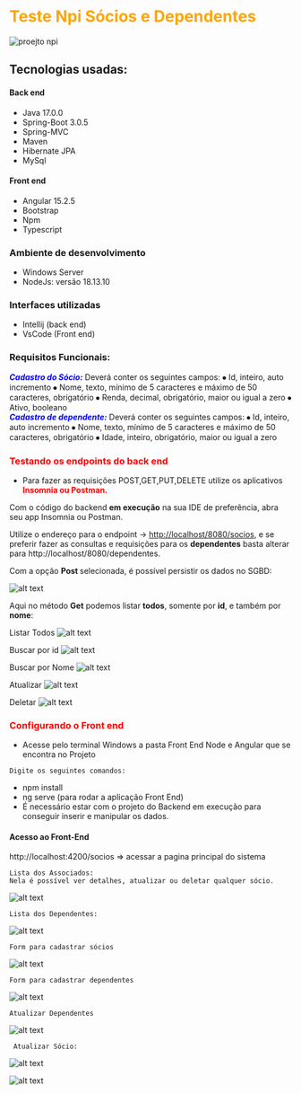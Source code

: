 <h1 style="color: orange">Teste Npi Sócios e Dependentes</h1>

![proejto npi](https://user-images.githubusercontent.com/112403510/229511951-db7b8df0-1df1-4972-ad67-f2be60b574c0.gif)

## Tecnologias usadas:

#### Back end
- Java 17.0.0
- Spring-Boot 3.0.5
- Spring-MVC
- Maven
- Hibernate JPA
- MySql

#### Front end
- Angular 15.2.5
- Bootstrap
- Npm
- Typescript

### Ambiente de desenvolvimento
- Windows Server
- NodeJs: versão 18.13.10

### Interfaces utilizadas
- Intellij (back end)
- VsCode (Front end)


### Requisitos Funcionais:

<strong><em style="color: blue ">Cadastro do Sócio:</em></strong>
Deverá conter os seguintes campos:
⦁ Id, inteiro, auto incremento
⦁ Nome, texto, mínimo de 5 caracteres e máximo de 50 caracteres, obrigatório
⦁ Renda, decimal, obrigatório, maior ou igual a zero
⦁ Ativo, booleano
<br>
<strong><em style="color: blue ">Cadastro de dependente:</em></strong>
Deverá conter os seguintes campos:
⦁ Id, inteiro, auto incremento
⦁ Nome, texto, mínimo de 5 caracteres e máximo de 50 caracteres, obrigatório
⦁ Idade, inteiro, obrigatório, maior ou igual a zero

 <h3 style="color:red">Testando os endpoints do back end</h3>

- Para fazer as requisições POST,GET,PUT,DELETE utilize os aplicativos <strong style="color:red">Insomnia ou Postman.
</strong>

Com o código do backend <strong> em execução</strong> na sua IDE de preferência, abra seu app Insomnia ou Postman.

Utilize o endereço para o endpoint -> <http://localhost/8080/socios>, e se preferir fazer as consultas e requisições para os <strong>dependentes</strong> basta alterar para http://localhost/8080/dependentes.

Com a opção <strong>Post </strong>selecionada, é possível persistir os dados no SGBD:

![alt text](https://i.imgur.com/bywcnqa.png)

Aqui no método <strong>Get</strong> podemos listar <strong>todos</strong>, somente por <strong>id</strong>, e também por <strong>nome</strong>:

Listar Todos
![alt text](https://i.imgur.com/aukKraa.png)

Buscar por id
![alt text](https://i.imgur.com/sIVxIjV.png)

Buscar por Nome
![alt text](https://i.imgur.com/Z3CVaC0.png)

Atualizar
![alt text](https://i.imgur.com/KQGknh3.png)

Deletar
![alt text](https://i.imgur.com/dyctveS.png)

<h3 style="color: red">Configurando o Front end</h3>

   - Acesse pelo terminal Windows a pasta Front End Node e Angular que se encontra no Projeto
 
    Digite os seguintes comandos:
   - npm install 
   - ng serve (para rodar a aplicação Front End)
   - É necessário estar com o projeto do Backend em execução para conseguir inserir e manipular os dados.
   
#### Acesso ao Front-End
   
   http://localhost:4200/socios => acessar a pagina principal do sistema

    Lista dos Associados: 
    Nela é possível ver detalhes, atualizar ou deletar qualquer sócio.
   ![alt text](https://i.imgur.com/M8gjqM5.png)
  
    Lista dos Dependentes:
   ![alt text](https://i.imgur.com/LU5CgQr.png)

    Form para cadastrar sócios
   ![alt text](https://i.imgur.com/QCfkSXE.png)

    Form para cadastrar dependentes
   ![alt text](https://i.imgur.com/KL2uqvt.png)
   
   
   
   
    Atualizar Dependentes
   ![alt text](https://i.imgur.com/IRcVzzM.png)
  
     Atualizar Sócio:
   ![alt text](https://i.imgur.com/SPuk1Yd.png)

![alt text](https://i.imgur.com/IuyOCmG.gif)
